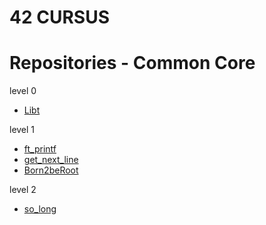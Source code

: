 # 42 CURSUS

# Repositories - Common Core

level 0
* [Libt](https://github.com/PalmNeko/Libt)

level 1
* [ft_printf](https://github.com/PalmNeko/ft_printf)
* [get_next_line](https://github.com/PalmNeko/get_next_line)
* [Born2beRoot](https://github.com/PalmNeko/Born2beRoot)

level 2
* [so_long](https://github.com/PalmNeko/so_long)
